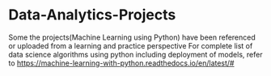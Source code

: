 # Data-Analytics-Projects
Some the projects(Machine Learning using Python) have been referenced or uploaded from a learning and practice perspective
For complete list of data science algorithms using python including deployment of models, refer to https://machine-learning-with-python.readthedocs.io/en/latest/#
